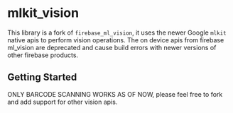 # mlkit_vision

This library is a fork of `firebase_ml_vision`, it uses the newer Google `mlkit` native apis to perform vision operations.
The on device apis from firebase ml_vision are deprecated and cause build errors with newer versions of other firebase products.


## Getting Started

ONLY BARCODE SCANNING WORKS AS OF NOW, please feel free to fork and add support for other vision apis.
